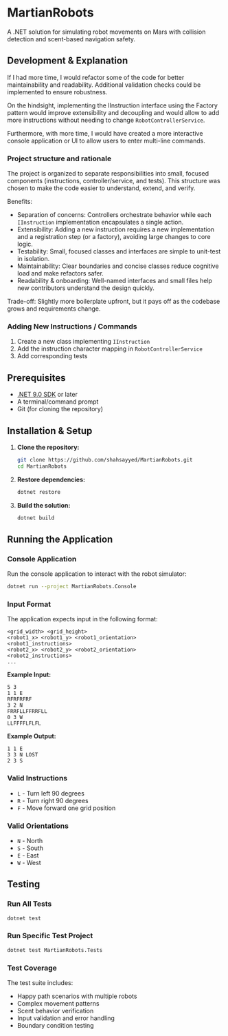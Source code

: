 # MartianRobots

A .NET solution for simulating robot movements on Mars with collision detection and scent-based navigation safety.


## Development & Explanation


If I had more time, I would refactor some of the code for better maintainability and readability. 
Additional validation checks could be implemented to ensure robustness. 

On the hindsight, implementing the <c>IInstruction</c> interface using the Factory pattern would improve extensibility and decoupling and would allow to add more instructions without needing to change `RobotControllerService`.

Furthermore, with more time, I would have created a more interactive console application or UI to allow users to enter multi-line commands.

### Project structure and rationale

The project is organized to separate responsibilities into small, focused components (instructions, controller/service, and tests). This structure was chosen to make the code easier to understand, extend, and verify.

Benefits:
- Separation of concerns: Controllers orchestrate behavior while each `IInstruction` implementation encapsulates a single action.
- Extensibility: Adding a new instruction requires a new implementation and a registration step (or a factory), avoiding large changes to core logic.
- Testability: Small, focused classes and interfaces are simple to unit-test in isolation.
- Maintainability: Clear boundaries and concise classes reduce cognitive load and make refactors safer.
- Readability & onboarding: Well-named interfaces and small files help new contributors understand the design quickly.

Trade-off: Slightly more boilerplate upfront, but it pays off as the codebase grows and requirements change.

### Adding New Instructions / Commands

1. Create a new class implementing `IInstruction`
2. Add the instruction character mapping in `RobotControllerService`
3. Add corresponding tests

## Prerequisites

- [.NET 9.0 SDK](https://dotnet.microsoft.com/download/dotnet/9.0) or later
- A terminal/command prompt
- Git (for cloning the repository)

## Installation & Setup

1. **Clone the repository:**
   ```bash
   git clone https://github.com/shahsayyed/MartianRobots.git
   cd MartianRobots
   ```

2. **Restore dependencies:**
   ```bash
   dotnet restore
   ```

3. **Build the solution:**
   ```bash
   dotnet build
   ```

## Running the Application

### Console Application

Run the console application to interact with the robot simulator:

```bash
dotnet run --project MartianRobots.Console
```

### Input Format

The application expects input in the following format:

```
<grid_width> <grid_height>
<robot1_x> <robot1_y> <robot1_orientation>
<robot1_instructions>
<robot2_x> <robot2_y> <robot2_orientation>
<robot2_instructions>
...
```

**Example Input:**
```
5 3
1 1 E
RFRFRFRF
3 2 N
FRRFLLFFRRFLL
0 3 W
LLFFFFLFLFL
```

**Example Output:**
```
1 1 E
3 3 N LOST
2 3 S
```

### Valid Instructions

- `L` - Turn left 90 degrees
- `R` - Turn right 90 degrees  
- `F` - Move forward one grid position

### Valid Orientations

- `N` - North
- `S` - South
- `E` - East
- `W` - West

## Testing

### Run All Tests

```bash
dotnet test
```

### Run Specific Test Project

```bash
dotnet test MartianRobots.Tests
```

### Test Coverage

The test suite includes:
- Happy path scenarios with multiple robots
- Complex movement patterns
- Scent behavior verification
- Input validation and error handling
- Boundary condition testing
